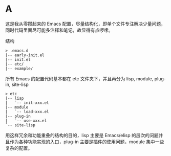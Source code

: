 
# A

这是我从零攒起来的 Emacs 配置，尽量结构化，即单个文件专注解决少量问题，同时代码里面尽可能多注释和笔记，故显得有点啰嗦。

结构

```text
> .emacs.d
|-- early-init.el
|-- init.el
|-- etc/
|-- example/
```
所有 Emacs 的配置代码基本都在 etc 文件夹下，并且再分为 lisp, module, plug-in, site-lisp

```text
> etc
|-- lisp
|   `-- init-xxx.el
|-- module
|   `-- load-xxx.el
|-- plug-in
|   `-- use-xxx.el
`-- site-lisp
```
用这样冗余和功能重叠的结构的目的，lisp 主要是 Emacs/elisp 的层次的问题并且作为各种功能实现的入口，plug-in 主要是插件的使用问题，module 集中一些复杂的配置。